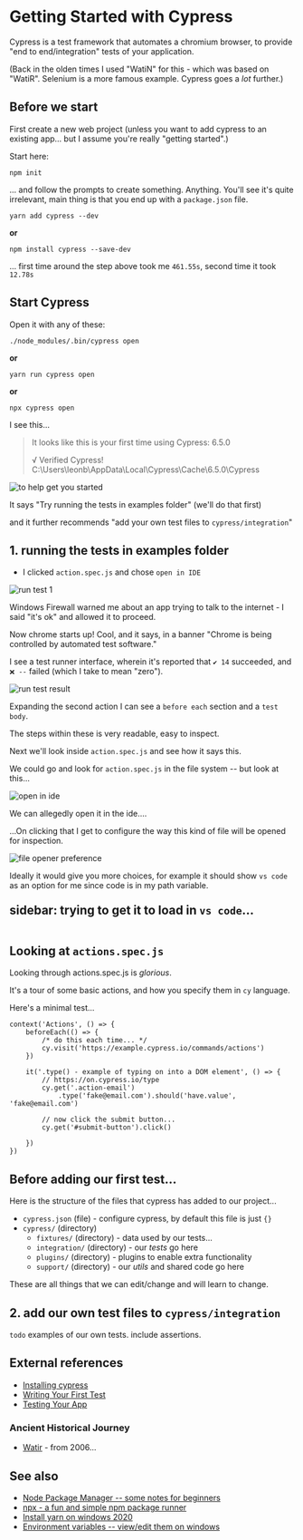 ﻿# Getting Started with Cypress

Cypress is a test framework that automates a chromium browser, to provide "end to end/integration" tests of your application.

(Back in the olden times I used "WatiN" for this - which was based on "WatiR". Selenium is a more famous example. Cypress goes a *lot* further.)

## Before we start

First create a new web project (unless you want to add cypress to an existing app... but I assume you're really "getting started".)

Start here:

	npm init

... and follow the prompts to create something. Anything. You'll see it's quite irrelevant, main thing is that you end up with a `package.json` file.

	yarn add cypress --dev

**or**

	npm install cypress --save-dev

... first time around the step above took me `461.55s`, second time it took `12.78s`

## Start Cypress

Open it with any of these:

	./node_modules/.bin/cypress open

**or**

	yarn run cypress open

**or**

	npx cypress open

I see this...

> It looks like this is your first time using Cypress: 6.5.0
>
> √  Verified Cypress! C:\Users\leonb\AppData\Local\Cypress\Cache\6.5.0\Cypress

![to help get you started](to_help_get_you_started.png)

It says "Try running the tests in examples folder" (we'll do that first)

and it further recommends "add your own test files to `cypress/integration`"

## 1. running the tests in examples folder

- I clicked `action.spec.js` and chose `open in IDE`

![run test 1](run_test_1.png)

Windows Firewall warned me about an app trying to talk to the internet - I said "it's ok" and allowed it to proceed.

Now chrome starts up! Cool, and it says, in a banner "Chrome is being controlled by automated test software."

I see a test runner interface, wherein it's reported that `✔ 14` succeeded, and `❌ --` failed (which I take to mean "zero").

![run test result](run_test_result.png)

Expanding the second action I can see a `before each` section and a `test body`.

The steps within these is very readable, easy to inspect.

Next we'll look inside `action.spec.js` and see how it says this.

We could go and look for `action.spec.js` in the file system -- but look at this...

![open in ide](open_in_ide.png)

We can allegedly open it in the ide....

...On clicking that I get to configure the way this kind of file will be opened for inspection.

![file opener preference](file_opener_preference.png)

Ideally it would give you more choices, for example it should show `vs code` as an option for me since code is in my path variable.

<details>
<summary class='heading'>

## sidebar: trying to get it to load in `vs code`...

</summary>

I'll check that vs code is in the system `path`, not just "my user" `path`. (see [Environment variables -- view/edit them on windows](../windows/environment_variables.md)

Looks like I have it in the "user" section only under `C:\Users\MyUser\AppData\Local\Programs\Microsoft VS Code\bin`

- Before addressing that, per one of the guides online I tried restarting, to see if it was suddenly, magically listed there.

- That didn't work.

- Next I tried entering the full path to the executable into the file opener...

	"C:\Users\MyUser\AppData\Local\Programs\Microsoft VS Code\Code.exe"

I saw in the console it said:

	Could not open actions.spec.js in the editor.
	The editor process exited with an error: (code 1).

...now I went in to the settings, found the "File Opener Preference" and removed the double-quotes from around the value. Suddenly it worked! Ok... that was on me. Force of habit, that when a path contains spaces I surround it in double quotes.

I still don't know if making sure VS Code was re-installed to be available for "all users" *and* listed in the system `PATH`, would be enough to have it appear in the first place.

</details>

## Looking at `actions.spec.js`

Looking through actions.spec.js is *glorious*.

It's a tour of some basic actions, and how you specify them in `cy` language.

Here's a minimal test...

	context('Actions', () => {
		beforeEach(() => {
			/* do this each time... */
			cy.visit('https://example.cypress.io/commands/actions')
		})

		it('.type() - example of typing on into a DOM element', () => {
			// https://on.cypress.io/type
			cy.get('.action-email')
				.type('fake@email.com').should('have.value', 'fake@email.com')

			// now click the submit button...
			cy.get('#submit-button').click()

		})
	})

## Before adding our first test...

Here is the structure of the files that cypress has added to our project...

- `cypress.json` (file) - configure cypress, by default this file is just `{}`
- `cypress/` (directory)
	- `fixtures/` (directory) - data used by our tests...
	- `integration/` (directory) - our *tests* go here
	- `plugins/` (directory) - plugins to enable extra functionality
	- `support/` (directory) - our *utils* and shared code go here

These are all things that we can edit/change and will learn to change.

## 2. add our own test files to `cypress/integration`

`todo` examples of our own tests. include assertions.

## External references

- [Installing cypress](https://docs.cypress.io/guides/getting-started/installing-cypress.html#System-requirements)
- [Writing Your First Test](https://docs.cypress.io/guides/getting-started/writing-your-first-test.html)
- [Testing Your App](https://docs.cypress.io/guides/getting-started/writing-your-first-test.html)

### Ancient Historical Journey

- [Watir](https://secretgeek.net/watir_3mins) - from 2006...

## See also

- [Node Package Manager -- some notes for beginners](../npm/getting_started.md)
- [npx - a fun and simple npm package runner](../npm/npx.md)
- [Install yarn on windows 2020](../yarn/install-yarn-on-windows-2020.md)
- [Environment variables -- view/edit them on windows](../windows/environment_variables.md)

<style>
summary { outline-width: 0; cursor: pointer; }
summary.heading { display: flex; align-items: flex-start; margin-top: 32px; }
summary.heading h1, summary.heading h2, summary.heading h3 { margin-top: -.44em; }
</style>